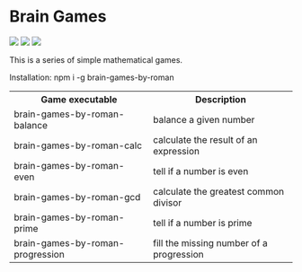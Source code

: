 # Brain Games

<a href="https://codeclimate.com/github/aenglisc/project-lvl1-s116"><img src="https://codeclimate.com/github/aenglisc/project-lvl1-s116/badges/gpa.svg" /></a> <a href="https://codeclimate.com/github/aenglisc/project-lvl1-s116"><img src="https://codeclimate.com/github/aenglisc/project-lvl1-s116/badges/issue_count.svg" /></a> <img src="https://travis-ci.org/aenglisc/project-lvl1-s116.svg?branch=master" />

This is a series of simple mathematical games.

Installation: npm i -g brain-games-by-roman

<table style="width:100%">
  <tr>
    <th>Game executable</th>
    <th>Description</th>
  </tr>
  <tr>
    <td>brain-games-by-roman-balance</td>
    <td>balance a given number</td>
  </tr>
  <tr>
    <td>brain-games-by-roman-calc</td>
    <td>calculate the result of an expression</td>
  </tr>
  <tr>
    <td>brain-games-by-roman-even</td>
    <td>tell if a number is even</td>
  </tr>
  <tr>
    <td>brain-games-by-roman-gcd</td>
    <td>calculate the greatest common divisor</td>
  </tr>
  <tr>
    <td>brain-games-by-roman-prime</td>
    <td>tell if a number is prime</td>
  </tr>
  <tr>
    <td>brain-games-by-roman-progression</td>
    <td>fill the missing number of a progression</td>
  </tr>
</table>
